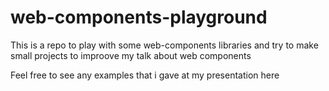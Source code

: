 # web-components-playground
This is a repo to play with some web-components libraries and try to make small projects to improove my talk about web components

Feel free to see any examples that i gave at my presentation here
